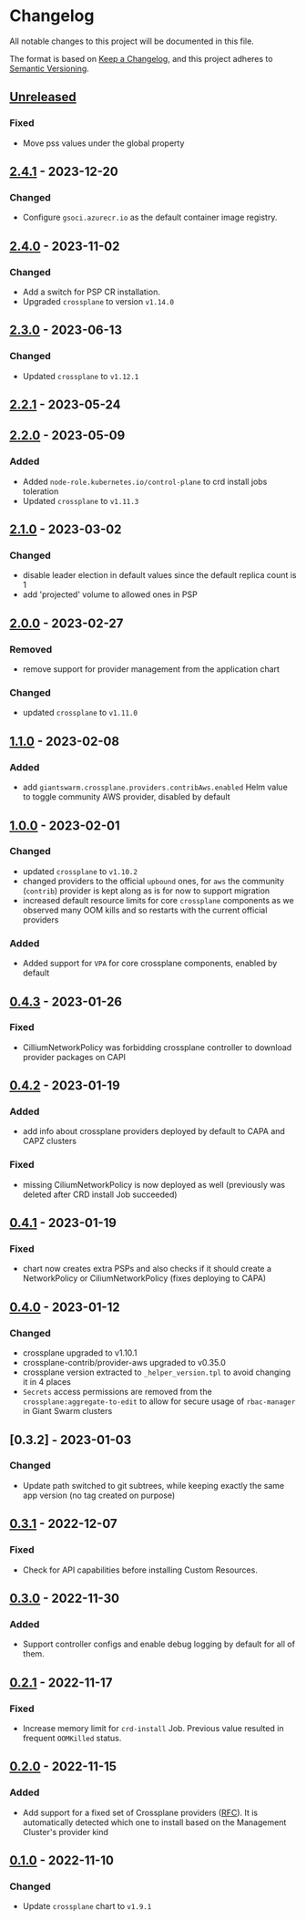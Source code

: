 # Changelog

All notable changes to this project will be documented in this file.

The format is based on [Keep a Changelog](https://keepachangelog.com/en/1.0.0/),
and this project adheres to [Semantic Versioning](https://semver.org/spec/v2.0.0.html).

## [Unreleased]

### Fixed

- Move pss values under the global property

## [2.4.1] - 2023-12-20

### Changed

- Configure `gsoci.azurecr.io` as the default container image registry.

## [2.4.0] - 2023-11-02

### Changed

- Add a switch for PSP CR installation.
- Upgraded `crossplane` to version `v1.14.0`

## [2.3.0] - 2023-06-13

### Changed

- Updated `crossplane` to `v1.12.1`

## [2.2.1] - 2023-05-24

## [2.2.0] - 2023-05-09

### Added

- Added `node-role.kubernetes.io/control-plane` to crd install jobs toleration
- Updated `crossplane` to `v1.11.3`

## [2.1.0] - 2023-03-02

### Changed

- disable leader election in default values since the default replica count is 1
- add 'projected' volume to allowed ones in PSP

## [2.0.0] - 2023-02-27

### Removed

- remove support for provider management from the application chart

### Changed

- updated `crossplane` to `v1.11.0`

## [1.1.0] - 2023-02-08

### Added

- add `giantswarm.crossplane.providers.contribAws.enabled` Helm value to toggle community AWS provider, disabled by default

## [1.0.0] - 2023-02-01

### Changed

- updated `crossplane` to `v1.10.2`
- changed providers to the official `upbound` ones, for `aws` the community (`contrib`) provider is kept along as is for now to support migration
- increased default resource limits for core `crossplane` components as we observed many OOM kills and so restarts with the current official providers

### Added

- Added support for `VPA` for core crossplane components, enabled by default

## [0.4.3] - 2023-01-26

### Fixed

- CilliumNetworkPolicy was forbidding crossplane controller to download provider packages on CAPI

## [0.4.2] - 2023-01-19

### Added

- add info about crossplane providers deployed by default to CAPA and CAPZ clusters

### Fixed

- missing CiliumNetworkPolicy is now deployed as well (previously was deleted after CRD install Job succeeded)

## [0.4.1] - 2023-01-19

### Fixed

- chart now creates extra PSPs and also checks if it should create a NetworkPolicy or CiliumNetworkPolicy (fixes deploying to CAPA)

## [0.4.0] - 2023-01-12

### Changed

- crossplane upgraded to v1.10.1
- crossplane-contrib/provider-aws upgraded to v0.35.0
- crossplane version extracted to `_helper_version.tpl` to avoid changing it in 4 places
- `Secrets` access permissions are removed from the `crossplane:aggregate-to-edit` to allow for secure usage of `rbac-manager` in
Giant Swarm clusters

## [0.3.2] - 2023-01-03

### Changed

- Update path switched to git subtrees, while keeping exactly the same app version (no tag created on purpose)

## [0.3.1] - 2022-12-07

### Fixed

- Check for API capabilities before installing Custom Resources.

## [0.3.0] - 2022-11-30

### Added

- Support controller configs and enable debug logging by default for all of them.

## [0.2.1] - 2022-11-17

### Fixed

- Increase memory limit for `crd-install` Job. Previous value resulted in frequent `OOMKilled` status.

## [0.2.0] - 2022-11-15

### Added

- Add support for a fixed set of Crossplane providers ([RFC](https://github.com/giantswarm/rfc/blob/main/crossplane/README.md)). It is automatically detected which one to install based on the Management Cluster's provider kind

## [0.1.0] - 2022-11-10

### Changed

- Update `crossplane` chart to `v1.9.1`

[Unreleased]: https://github.com/giantswarm/crossplane/compare/v2.4.1...HEAD
[2.4.1]: https://github.com/giantswarm/crossplane/compare/v2.4.0...v2.4.1
[2.4.0]: https://github.com/giantswarm/crossplane/compare/v2.3.0...v2.4.0
[2.3.0]: https://github.com/giantswarm/crossplane/compare/v2.2.1...v2.3.0
[2.2.1]: https://github.com/giantswarm/crossplane/compare/v2.2.0...v2.2.1
[2.2.0]: https://github.com/giantswarm/crossplane/compare/v2.1.0...v2.2.0
[2.1.0]: https://github.com/giantswarm/crossplane/compare/v2.0.0...v2.1.0
[2.0.0]: https://github.com/giantswarm/crossplane/compare/v1.1.0...v2.0.0
[1.1.0]: https://github.com/giantswarm/crossplane/compare/v1.0.0...v1.1.0
[1.0.0]: https://github.com/giantswarm/crossplane/compare/v0.4.3...v1.0.0
[0.4.3]: https://github.com/giantswarm/crossplane/compare/v0.4.2...v0.4.3
[0.4.2]: https://github.com/giantswarm/crossplane/compare/v0.4.1...v0.4.2
[0.4.1]: https://github.com/giantswarm/crossplane/compare/v0.4.0...v0.4.1
[0.4.0]: https://github.com/giantswarm/crossplane/compare/v0.3.1...v0.4.0
[0.3.1]: https://github.com/giantswarm/crossplane/compare/v0.3.0...v0.3.1
[0.3.0]: https://github.com/giantswarm/crossplane/compare/v0.2.1...v0.3.0
[0.2.1]: https://github.com/giantswarm/crossplane/compare/v0.2.0...v0.2.1
[0.2.0]: https://github.com/giantswarm/crossplane/compare/v0.1.0...v0.2.0
[0.1.0]: https://github.com/giantswarm/crossplane/releases/tag/v0.1.0
